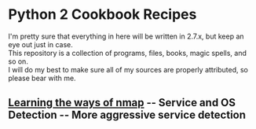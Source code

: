 # Python 2 Cookbook Recipes  

I'm pretty sure that everything in here will be written in 2.7.x, but keep an eye out just in case.  
This repository is a collection of programs, files, books, magic spells, and so on.  
I will do my best to make sure all of my sources are properly attributed, so please bear with me.

## [Learning the ways of nmap](https://www.networkcomputing.com/networking/nmap-tutorial-common-commands/520799832/page/0/2) -- Service and OS Detection  -- More aggressive service detection
